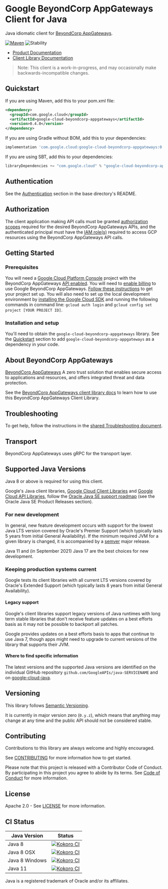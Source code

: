 # Google BeyondCorp AppGateways Client for Java

Java idiomatic client for [BeyondCorp AppGateways][product-docs].

[![Maven][maven-version-image]][maven-version-link]
![Stability][stability-image]

- [Product Documentation][product-docs]
- [Client Library Documentation][javadocs]

> Note: This client is a work-in-progress, and may occasionally
> make backwards-incompatible changes.


## Quickstart


If you are using Maven, add this to your pom.xml file:


```xml
<dependency>
  <groupId>com.google.cloud</groupId>
  <artifactId>google-cloud-beyondcorp-appgateways</artifactId>
  <version>0.4.0</version>
</dependency>
```

If you are using Gradle without BOM, add this to your dependencies:

```Groovy
implementation 'com.google.cloud:google-cloud-beyondcorp-appgateways:0.4.0'
```

If you are using SBT, add this to your dependencies:

```Scala
libraryDependencies += "com.google.cloud" % "google-cloud-beyondcorp-appgateways" % "0.4.0"
```

## Authentication

See the [Authentication][authentication] section in the base directory's README.

## Authorization

The client application making API calls must be granted [authorization scopes][auth-scopes] required for the desired BeyondCorp AppGateways APIs, and the authenticated principal must have the [IAM role(s)][predefined-iam-roles] required to access GCP resources using the BeyondCorp AppGateways API calls.

## Getting Started

### Prerequisites

You will need a [Google Cloud Platform Console][developer-console] project with the BeyondCorp AppGateways [API enabled][enable-api].
You will need to [enable billing][enable-billing] to use Google BeyondCorp AppGateways.
[Follow these instructions][create-project] to get your project set up. You will also need to set up the local development environment by
[installing the Google Cloud SDK][cloud-sdk] and running the following commands in command line:
`gcloud auth login` and `gcloud config set project [YOUR PROJECT ID]`.

### Installation and setup

You'll need to obtain the `google-cloud-beyondcorp-appgateways` library.  See the [Quickstart](#quickstart) section
to add `google-cloud-beyondcorp-appgateways` as a dependency in your code.

## About BeyondCorp AppGateways


[BeyondCorp AppGateways][product-docs] A zero trust solution that enables secure access to applications and resources, and offers integrated threat and data protection.

See the [BeyondCorp AppGateways client library docs][javadocs] to learn how to
use this BeyondCorp AppGateways Client Library.






## Troubleshooting

To get help, follow the instructions in the [shared Troubleshooting document][troubleshooting].

## Transport

BeyondCorp AppGateways uses gRPC for the transport layer.

## Supported Java Versions

Java 8 or above is required for using this client.

Google's Java client libraries,
[Google Cloud Client Libraries][cloudlibs]
and
[Google Cloud API Libraries][apilibs],
follow the
[Oracle Java SE support roadmap][oracle]
(see the Oracle Java SE Product Releases section).

### For new development

In general, new feature development occurs with support for the lowest Java
LTS version covered by  Oracle's Premier Support (which typically lasts 5 years
from initial General Availability). If the minimum required JVM for a given
library is changed, it is accompanied by a [semver][semver] major release.

Java 11 and (in September 2021) Java 17 are the best choices for new
development.

### Keeping production systems current

Google tests its client libraries with all current LTS versions covered by
Oracle's Extended Support (which typically lasts 8 years from initial
General Availability).

#### Legacy support

Google's client libraries support legacy versions of Java runtimes with long
term stable libraries that don't receive feature updates on a best efforts basis
as it may not be possible to backport all patches.

Google provides updates on a best efforts basis to apps that continue to use
Java 7, though apps might need to upgrade to current versions of the library
that supports their JVM.

#### Where to find specific information

The latest versions and the supported Java versions are identified on
the individual GitHub repository `github.com/GoogleAPIs/java-SERVICENAME`
and on [google-cloud-java][g-c-j].

## Versioning


This library follows [Semantic Versioning](http://semver.org/).


It is currently in major version zero (``0.y.z``), which means that anything may change at any time
and the public API should not be considered stable.


## Contributing


Contributions to this library are always welcome and highly encouraged.

See [CONTRIBUTING][contributing] for more information how to get started.

Please note that this project is released with a Contributor Code of Conduct. By participating in
this project you agree to abide by its terms. See [Code of Conduct][code-of-conduct] for more
information.


## License

Apache 2.0 - See [LICENSE][license] for more information.

## CI Status

Java Version | Status
------------ | ------
Java 8 | [![Kokoro CI][kokoro-badge-image-2]][kokoro-badge-link-2]
Java 8 OSX | [![Kokoro CI][kokoro-badge-image-3]][kokoro-badge-link-3]
Java 8 Windows | [![Kokoro CI][kokoro-badge-image-4]][kokoro-badge-link-4]
Java 11 | [![Kokoro CI][kokoro-badge-image-5]][kokoro-badge-link-5]

Java is a registered trademark of Oracle and/or its affiliates.

[product-docs]: https://cloud.google.com/beyondcorp-enterprise/
[javadocs]: https://cloud.google.com/java/docs/reference/google-cloud-beyondcorp-appgateways/latest/overview
[kokoro-badge-image-1]: http://storage.googleapis.com/cloud-devrel-public/java/badges/java-beyondcorp-appgateways/java7.svg
[kokoro-badge-link-1]: http://storage.googleapis.com/cloud-devrel-public/java/badges/java-beyondcorp-appgateways/java7.html
[kokoro-badge-image-2]: http://storage.googleapis.com/cloud-devrel-public/java/badges/java-beyondcorp-appgateways/java8.svg
[kokoro-badge-link-2]: http://storage.googleapis.com/cloud-devrel-public/java/badges/java-beyondcorp-appgateways/java8.html
[kokoro-badge-image-3]: http://storage.googleapis.com/cloud-devrel-public/java/badges/java-beyondcorp-appgateways/java8-osx.svg
[kokoro-badge-link-3]: http://storage.googleapis.com/cloud-devrel-public/java/badges/java-beyondcorp-appgateways/java8-osx.html
[kokoro-badge-image-4]: http://storage.googleapis.com/cloud-devrel-public/java/badges/java-beyondcorp-appgateways/java8-win.svg
[kokoro-badge-link-4]: http://storage.googleapis.com/cloud-devrel-public/java/badges/java-beyondcorp-appgateways/java8-win.html
[kokoro-badge-image-5]: http://storage.googleapis.com/cloud-devrel-public/java/badges/java-beyondcorp-appgateways/java11.svg
[kokoro-badge-link-5]: http://storage.googleapis.com/cloud-devrel-public/java/badges/java-beyondcorp-appgateways/java11.html
[stability-image]: https://img.shields.io/badge/stability-preview-yellow
[maven-version-image]: https://img.shields.io/maven-central/v/com.google.cloud/google-cloud-beyondcorp-appgateways.svg
[maven-version-link]: https://search.maven.org/search?q=g:com.google.cloud%20AND%20a:google-cloud-beyondcorp-appgateways&core=gav
[authentication]: https://github.com/googleapis/google-cloud-java#authentication
[auth-scopes]: https://developers.google.com/identity/protocols/oauth2/scopes
[predefined-iam-roles]: https://cloud.google.com/iam/docs/understanding-roles#predefined_roles
[iam-policy]: https://cloud.google.com/iam/docs/overview#cloud-iam-policy
[developer-console]: https://console.developers.google.com/
[create-project]: https://cloud.google.com/resource-manager/docs/creating-managing-projects
[cloud-sdk]: https://cloud.google.com/sdk/
[troubleshooting]: https://github.com/googleapis/google-cloud-common/blob/main/troubleshooting/readme.md#troubleshooting
[contributing]: https://github.com/googleapis/java-beyondcorp-appgateways/blob/main/CONTRIBUTING.md
[code-of-conduct]: https://github.com/googleapis/java-beyondcorp-appgateways/blob/main/CODE_OF_CONDUCT.md#contributor-code-of-conduct
[license]: https://github.com/googleapis/java-beyondcorp-appgateways/blob/main/LICENSE
[enable-billing]: https://cloud.google.com/apis/docs/getting-started#enabling_billing
[enable-api]: https://console.cloud.google.com/flows/enableapi?apiid=beyondcorp.googleapis.com
[libraries-bom]: https://github.com/GoogleCloudPlatform/cloud-opensource-java/wiki/The-Google-Cloud-Platform-Libraries-BOM
[shell_img]: https://gstatic.com/cloudssh/images/open-btn.png

[semver]: https://semver.org/
[cloudlibs]: https://cloud.google.com/apis/docs/client-libraries-explained
[apilibs]: https://cloud.google.com/apis/docs/client-libraries-explained#google_api_client_libraries
[oracle]: https://www.oracle.com/java/technologies/java-se-support-roadmap.html
[g-c-j]: http://github.com/googleapis/google-cloud-java

